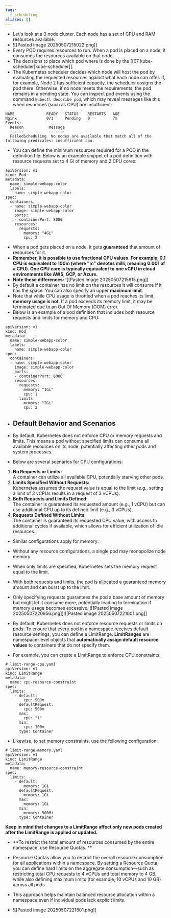 ```yaml
---
tags:
  - scheduling
aliases: []
---
```

- Let's look at a 3 node cluster. Each node has a set of CPU and RAM resources available.
- ![[Pasted image 20250507215022.png]]
- Every POD requires resources to run. When a pod is placed on a node, it consumes the resources available on that node.
- The decisions to place which pod where is done by the [[07 kube-scheduler|kube-scheduler]].
- The Kubernetes scheduler decides which node will host the pod by evaluating the requested resources against what each node can offer. If, for example, Node 2 has sufficient capacity, the scheduler assigns the pod there. Otherwise, if no node meets the requirements, the pod remains in a pending state. You can inspect pod events using the command `kubectl describe pod`, which may reveal messages like this when resources (such as CPU) are insufficient:

```
NAME              READY   STATUS    RESTARTS   AGE
Nginx             0/1     Pending   0          7m
Events:
  Reason           Message
  ------           -------
  FailedScheduling  No nodes are available that match all of the following predicates: insufficient cpu.
```
- You can define the minimum resources required for a POD in the definition file:
  Below is an example snippet of a pod definition with resource requests set to 4 Gi of memory and 2 CPU cores:

```
apiVersion: v1
kind: Pod
metadata:
  name: simple-webapp-color
  labels:
    name: simple-webapp-color
spec:
  containers:
  - name: simple-webapp-color
    image: simple-webapp-color
    ports:
    - containerPort: 8080
    resources:
      requests:
        memory: "4Gi"
        cpu: 2
```

- When a pod gets placed on a node, it gets **guaranteed** that amount of resources for it.
- **Remember, it is possible to use fractional CPU values. For example, 0.1 CPU is equivalent to 100m (where "m" denotes milli, meaning 0.001 of a CPU). One CPU core is typically equivalent to one vCPU in cloud environments like AWS, GCP, or Azure.**
- **Note these differences:**
  ![[Pasted image 20250507215615.png]]
- By default a container has no limit on the resources it will consume if it has the space. You can also specify an upper **maximum limit**.
- Note that while CPU usage is throttled when a pod reaches its limit, **memory usage is not**. If a pod exceeds its memory limit, it may be terminated due to an Out Of Memory (OOM) error.
- Below is an example of a pod definition that includes both resource requests and limits for memory and CPU:

```
apiVersion: v1
kind: Pod
metadata:
  name: simple-webapp-color
  labels:
    name: simple-webapp-color
spec:
  containers:
  - name: simple-webapp-color
    image: simple-webapp-color
    ports:
    - containerPort: 8080
    resources:
      requests:
        memory: "1Gi"
        cpu: 1
      limits:
        memory: "2Gi"
        cpu: 2
```

- ## Default Behavior and Scenarios

- By default, Kubernetes does not enforce CPU or memory requests and limits. This means a pod without specified limits can consume all available resources on its node, potentially affecting other pods and system processes.

- Below are several scenarios for CPU configurations:

1. **No Requests or Limits:**  
    A container can utilize all available CPU, potentially starving other pods.
2. **Limits Specified Without Requests:**  
    Kubernetes assumes the request value is equal to the limit (e.g., setting a limit of 3 vCPUs results in a request of 3 vCPUs).
3. **Both Requests and Limits Defined:**  
    The container is guaranteed its requested amount (e.g., 1 vCPU) but can use additional CPU up to its defined limit (e.g., 3 vCPUs).
4. **Requests Defined Without Limits:**  
    The container is guaranteed its requested CPU value, with access to additional cycles if available, which allows for efficient utilization of idle resources.

- Similar configurations apply for memory:

- Without any resource configurations, a single pod may monopolize node memory.
- When only limits are specified, Kubernetes sets the memory request equal to the limit.
- With both requests and limits, the pod is allocated a guaranteed memory amount and can burst up to the limit.
- Only specifying requests guarantees the pod a base amount of memory but might let it consume more, potentially leading to termination if memory usage becomes excessive.
![[Pasted image 20250507220956.png]]![[Pasted image 20250507221001.png]]

- By default, Kubernetes does not enforce resource requests or limits on pods. To ensure that every pod in a namespace receives default resource settings, you can define a LimitRange. **LimitRanges** are namespace-level objects that **automatically assign default resource values** to containers that do not specify them.
- For example, you can create a LimitRange to enforce CPU constraints:

```
# limit-range-cpu.yaml
apiVersion: v1
kind: LimitRange
metadata:
  name: cpu-resource-constraint
spec:
  limits:
    - default:
        cpu: 500m
      defaultRequest:
        cpu: 500m
      max:
        cpu: "1"
      min:
        cpu: 100m
      type: Container
```

- Likewise, to set memory constraints, use the following configuration:

```
# limit-range-memory.yaml
apiVersion: v1
kind: LimitRange
metadata:
  name: memory-resource-constraint
spec:
  limits:
    - default:
        memory: 1Gi
      defaultRequest:
        memory: 1Gi
      max:
        memory: 1Gi
      min:
        memory: 500Mi
      type: Container
```

**Keep in mind that changes to a LimitRange affect only new pods created after the LimitRange is applied or updated.**


- **To restrict the total amount of resources consumed by the entire namespace, use Resource Quotas. **
- Resource Quotas allow you to restrict the overall resource consumption for all applications within a namespace. By setting a Resource Quota, you can define hard limits on the aggregate consumption—such as restricting total CPU requests to 4 vCPUs and total memory to 4 GB, while also defining maximum limits (for example, 10 vCPUs and 10 GB) across all pods.

- This approach helps maintain balanced resource allocation within a namespace even if individual pods lack explicit limits.
- ![[Pasted image 20250507221801.png]]